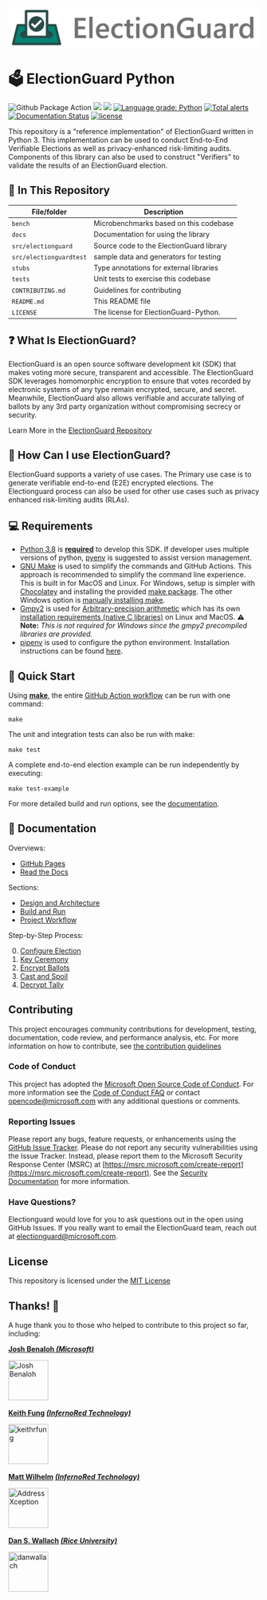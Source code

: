 ![Microsoft Defending Democracy Program: ElectionGuard Python](images/electionguard-banner.svg)

# 🗳 ElectionGuard Python

![Github Package Action](https://github.com/microsoft/electionguard-python/workflows/Release%20Build/badge.svg) [![](https://img.shields.io/pypi/v/electionguard)](https://pypi.org/project/electionguard/) [![](https://img.shields.io/pypi/dm/electionguard)](https://pypi.org/project/electionguard/) [![Language grade: Python](https://img.shields.io/lgtm/grade/python/g/microsoft/electionguard-python.svg?logo=lgtm&logoWidth=18)](https://lgtm.com/projects/g/microsoft/electionguard-python/context:python) [![Total alerts](https://img.shields.io/lgtm/alerts/g/microsoft/electionguard-python.svg?logo=lgtm&logoWidth=18)](https://lgtm.com/projects/g/microsoft/electionguard-python/alerts/) [![Documentation Status](https://readthedocs.org/projects/electionguard-python/badge/?version=latest)](https://electionguard-python.readthedocs.io) [![license](https://img.shields.io/github/license/microsoft/electionguard)](https://github.com/microsoft/electionguard-python/blob/main/LICENSE)

This repository is a "reference implementation" of ElectionGuard written in Python 3. This implementation can be used to conduct End-to-End Verifiable Elections as well as privacy-enhanced risk-limiting audits.  Components of this library can also be used to construct "Verifiers" to validate the results of an ElectionGuard election.

## 📁 In This Repository

| File/folder             | Description                              |
| ----------------------- | ---------------------------------------- |
| `bench`                 | Microbenchmarks based on this codebase   |
| `docs`                  | Documentation for using the library      |
| `src/electionguard`     | Source code to the ElectionGuard library |
| `src/electionguardtest` | sample data and generators for testing   |
| `stubs`                 | Type annotations for external libraries  |
| `tests`                 | Unit tests to exercise this codebase     |
| `CONTRIBUTING.md`       | Guidelines for contributing              |
| `README.md`             | This README file                         |
| `LICENSE`               | The license for ElectionGuard-Python.    |

## ❓ What Is ElectionGuard?

ElectionGuard is an open source software development kit (SDK) that makes voting more secure, transparent and accessible. The ElectionGuard SDK leverages homomorphic encryption to ensure that votes recorded by electronic systems of any type remain encrypted, secure, and secret. Meanwhile, ElectionGuard also allows verifiable and accurate tallying of ballots by any 3rd party organization without compromising secrecy or security.

Learn More in the [ElectionGuard Repository](https://github.com/microsoft/electionguard)

## 🦸 How Can I use ElectionGuard?

ElectionGuard supports a variety of use cases.  The Primary use case is to generate verifiable end-to-end (E2E) encrypted elections.  The Electionguard process can also be used for other use cases such as privacy enhanced risk-limiting audits (RLAs).

## 💻 Requirements

- [Python 3.8](https://www.python.org/downloads/) is <ins>**required**</ins> to develop this SDK. If developer uses multiple versions of python, [pyenv](https://github.com/pyenv/pyenv) is suggested to assist version management.
- [GNU Make](https://www.gnu.org/software/make/manual/make.html) is used to simplify the commands and GitHub Actions. This approach is recommended to simplify the command line experience. This is built in for MacOS and Linux. For Windows, setup is simpler with [Chocolatey](https://chocolatey.org/install) and installing the provided [make package](https://chocolatey.org/packages/make). The other Windows option is [manually installing make](http://gnuwin32.sourceforge.net/packages/make.htm).
- [Gmpy2](https://gmpy2.readthedocs.io/en/latest/) is used for [Arbitrary-precision arithmetic](https://en.wikipedia.org/wiki/Arbitrary-precision_arithmetic) which
has its own [installation requirements (native C libraries)](https://gmpy2.readthedocs.io/en/latest/intro.html#installation) on Linux and MacOS.  **⚠️ Note:** _This is not required for Windows since the gmpy2 precompiled libraries are provided._
- [pipenv](https://github.com/pypa/pipenv) is used to configure the python environment. Installation instructions can be found [here](https://github.com/pypa/pipenv#installation).

## 🚀 Quick Start

Using [**make**](https://www.gnu.org/software/make/manual/make.html), the entire [GitHub Action workflow](.github/workflows/pull_request.yml) can be run with one command: 

```
make
```

The unit and integration tests can also be run with make:

```
make test
```

A complete end-to-end election example can be run independently by executing:

```
make test-example
```

For more detailed build and run options, see the [documentation](docs/Build_and_Run.md).

## 📄 Documentation

Overviews:

- [GitHub Pages](https://microsoft.github.io/electionguard-python/)
- [Read the Docs](https://electionguard-python.readthedocs.io/)

Sections:

- [Design and Architecture](docs/Design_and_Architecture.md)
- [Build and Run](docs/Build_and_Run.md)
- [Project Workflow](docs/Project_Workflow.md)

Step-by-Step Process:

0. [Configure Election](docs/0_Configure_Election.md)
1. [Key Ceremony](docs/1_Key_Ceremony.md)
2. [Encrypt Ballots](docs/2_Encrypt_Ballots.md)
3. [Cast and Spoil](docs/3_Cast_and_Spoil.md)
4. [Decrypt Tally](docs/4_Decrypt_Tally.md)

## Contributing

This project encourages community contributions for development, testing, documentation, code review, and performance analysis, etc.  For more information on how to contribute, see [the contribution guidelines](CONTRIBUTING.md)

### Code of Conduct

This project has adopted the [Microsoft Open Source Code of Conduct](https://opensource.microsoft.com/codeofconduct/). For more information see the [Code of Conduct FAQ](https://opensource.microsoft.com/codeofconduct/faq/) or contact [opencode@microsoft.com](mailto:opencode@microsoft.com) with any additional questions or comments.

### Reporting Issues

Please report any bugs, feature requests, or enhancements using the [GitHub Issue Tracker](https://github.com/microsoft/electionguard-python/issues).  Please do not report any security vulnerabilities using the Issue Tracker.  Instead, please report them to the Microsoft Security Response Center (MSRC) at [https://msrc.microsoft.com/create-report](https://msrc.microsoft.com/create-report).  See the [Security Documentation](SECURITY.md) for more information.

### Have Questions?

Electionguard would love for you to ask questions out in the open using GitHub Issues. If you really want to email the ElectionGuard team, reach out at electionguard@microsoft.com.

## License
This repository is licensed under the [MIT License](LICENSE) 

## Thanks! 🎉
A huge thank you to those who helped to contribute to this project so far, including:

**[Josh Benaloh _(Microsoft)_](https://www.microsoft.com/en-us/research/people/benaloh/)**

<a href="https://www.microsoft.com/en-us/research/people/benaloh/"><img src="https://www.microsoft.com/en-us/research/wp-content/uploads/2016/09/avatar_user__1473484671-180x180.jpg" title="Josh Benaloh" width="80" height="80"></a> 

**[Keith Fung](https://github.com/keithrfung) [_(InfernoRed Technology)_](https://infernored.com/)**

<a href="https://github.com/keithrfung"><img src="https://avatars2.githubusercontent.com/u/10125297?v=4" title="keithrfung" width="80" height="80"></a>

**[Matt Wilhelm](https://github.com/AddressXception) [_(InfernoRed Technology)_](https://infernored.com/)**

<a href="https://github.com/AddressXception"><img src="https://avatars0.githubusercontent.com/u/6232853?s=460&u=8fec95386acad6109ad71a2aad2d097b607ebd6a&v=4" title="AddressXception" width="80" height="80"></a>

**[Dan S. Wallach](https://www.cs.rice.edu/~dwallach/) [_(Rice University)_](https://www.rice.edu/)**

<a href="https://www.cs.rice.edu/~dwallach/"><img src="https://avatars2.githubusercontent.com/u/743029?v=4" title="danwallach" width="80" height="80"></a>
